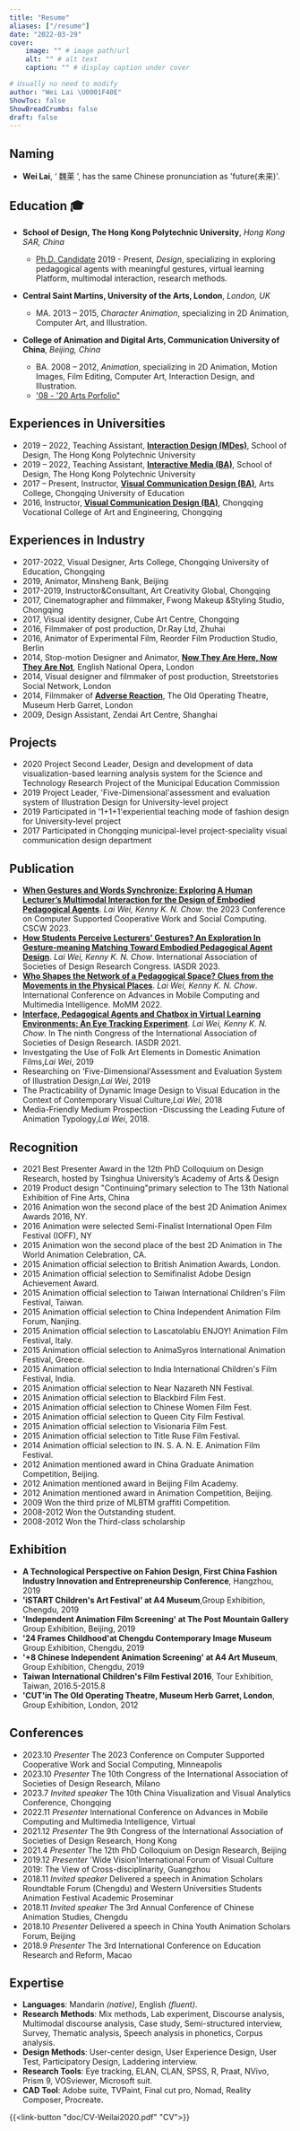 ```yaml
---
title: "Resume"
aliases: ["/resume"]
date: "2022-03-29"
cover:
    image: "" # image path/url
    alt: "" # alt text
    caption: "" # display caption under cover

# Usually no need to modify
author: "Wei Lai \U0001F40E"
ShowToc: false
ShowBreadCrumbs: false
draft: false
---
```


## Naming 
- **Wei Lai**, ‘ 魏莱 ’, has the same Chinese pronunciation as 'future(未来)'.

## Education :mortar_board:
- **School of Design, The Hong Kong Polytechnic University**, *Hong Kong SAR, China*
    - [Ph.D. Candidate](https://www.polyu.edu.hk/sd/research/phd-research-and-works/wei-lai/) 2019 - Present, *Design*, specializing in exploring pedagogical agents with meaningful gestures, virtual learning Platform, multimodal interaction, research methods.

- **Central Saint Martins, University of the Arts, London**, *London, UK* 
    - MA. 2013 – 2015, *Character Animation*, specializing in 2D Animation, Computer Art, and Illustration.

- **College of Animation and Digital Arts, Communication University of China**, *Beijing, China* 
    - BA. 2008 – 2012, *Animation*, specializing in 2D Animation, Motion Images, Film Editing, Computer Art, Interaction Design, and Illustration.
    - ['08 - '20 Arts Porfolio"](doc/WeiLai-Portfolio.pdf)

## Experiences in Universities
- 2019 – 2022, Teaching Assistant, **[Interaction Design (MDes)](https://www.sd.polyu.edu.hk/en/study-detail/interaction-design)**, School of Design, The Hong Kong Polytechnic University
- 2019 – 2022, Teaching Assistant, **[Interactive Media (BA)](https://www.sd.polyu.edu.hk/en/study-detail/ba-hons-in-interactive-media)**, School of Design, The Hong Kong Polytechnic University
- 2017 – Present, Instructor, **[Visual Communication Design (BA)](https://www.cque.edu.cn/msx/)**, Arts College, Chongqing University of Education
- 2016, Instructor, **[Visual Communication Design (BA)](http://sjcm.cqysxy.com/)**, Chongqing Vocational College of Art and Engineering, Chongqing 

## Experiences in Industry
- 2017-2022, Visual Designer, Arts College, Chongqing University of Education, Chongqing
- 2019, Animator, Minsheng Bank, Beijing
- 2017-2019, Instructor&Consultant, Art Creativity Global, Chongqing
- 2017, Cinematographer and filmmaker, Fwong Makeup &Styling Studio, Chongqing
- 2017, Visual identity designer, Cube Art Centre, Chongqing
- 2016, Filmmaker of post production, Dr.Ray Ltd, Zhuhai
- 2016, Animator of Experimental Film, Reorder Film Production Studio, Berlin
- 2014, Stop-motion Designer and Animator,  **[Now They Are Here, Now They Are Not](https://vimeo.com/126324356)**, English National Opera, London
- 2014, Visual designer and filmmaker of post production, Streetstories Social Network, London
- 2014, Filmmaker of  **[Adverse Reaction](https://vimeo.com/98441366)**, The Old Operating Theatre, Museum Herb Garret, London 
- 2009, Design Assistant, Zendai Art Centre, Shanghai

## Projects
- 2020 Project Second Leader, Design and development of data visualization-based learning analysis system for the Science and Technology Research Project of the Municipal Education Commission
- 2019 Project Leader, 'Five-Dimensional'assessment and evaluation system of Illustration Design for University-level project 
- 2019 Participated in '1+1+1'experiential teaching mode of fashion design for University-level project 
- 2017 Participated in Chongqing municipal-level project-speciality visual communication design department

## Publication
- **[When Gestures and Words Synchronize: Exploring A Human Lecturer’s Multimodal Interaction for the Design of Embodied Pedagogical Agents](https://scholar.google.com/citations?view_op=list_works&hl=en&hl=en&user=-xeTHc8AAAAJ)**. *Lai Wei, Kenny K. N. Chow*. the 2023 Conference on Computer Supported Cooperative Work and Social Computing. CSCW 2023.
- **[How Students Perceive Lecturers' Gestures? An Exploration In Gesture-meaning Matching Toward Embodied Pedagogical Agent Design](https://scholar.google.com/citations?view_op=list_works&hl=en&hl=en&user=-xeTHc8AAAAJ)**. *Lai Wei, Kenny K. N. Chow*. International Association of Societies of Design Research Congress. IASDR 2023.
- **[Who Shapes the Network of a Pedagogical Space? Clues from the Movements in the Physical Places](https://link.springer.com/chapter/10.1007/978-3-031-20436-4_14)**. *Lai Wei, Kenny K. N. Chow*. International Conference on Advances in Mobile Computing and Multimedia Intelligence. MoMM 2022.
- **[Interface, Pedagogical Agents and Chatbox in Virtual Learning Environments: An Eye Tracking Experiment](https://link.springer.com/chapter/10.1007/978-981-19-4472-7_28)**. *Lai Wei, Kenny K. N. Chow*. In The ninth Congress of the International Association of Societies of Design Research. IASDR 2021.
- Investgating the Use of Folk Art Elements in Domestic Animation Films,*Lai Wei*, 2019
- Researching on 'Five-Dimensional'Assessment and Evaluation System of Illustration Design,*Lai Wei*, 2019
- The Practicability of Dynamic Image Design to Visual Education in the Context of Contemporary Visual Culture,*Lai Wei*, 2018
- Media-Friendly Medium Prospection -Discussing the Leading Future of Animation Typology,*Lai Wei*, 2018.

## Recognition
- 2021 Best Presenter Award in the 12th PhD Colloquium on Design Research, hosted by Tsinghua University’s Academy of Arts & Design 
- 2019 Product design "Continuing"primary selection to The 13th National Exhibition of Fine Arts, China 
- 2016 Animation  <In Black> <Adverse Reaction> won the second place of the best 2D Animation Animex Awards 2016, NY.
- 2016 Animation  <In Black> <Adverse Reaction> were selected Semi-Finalist International Open Film Festival (IOFF), NY
- 2015 Animation  <In Black> won the second place of the best 2D Animation in The World Animation Celebration, CA.
- 2015 Animation  <In Black> official selection to British Animation Awards, London.
- 2015 Animation  <In Black> official selection to Semifinalist Adobe Design Achievement Award. 
- 2015 Animation  <In Black> official selection to Taiwan International Children's Film Festival, Taiwan.
- 2015 Animation  <In Black> official selection to China Independent Animation Film Forum, Nanjing. 
- 2015 Animation  <In Black> official selection to Lascatolablu ENJOY! Animation Film Festival, Italy.
- 2015 Animation  <In Black> official selection to AnimaSyros International Animation Festival, Greece.
- 2015 Animation  <In Black> official selection to India International Children's Film Festival, India. 
- 2015 Animation  <In Black> official selection to Near Nazareth NN Festival.
- 2015 Animation  <In Black> <Adverse Reaction> official selection to Blackbird Film Fest.
- 2015 Animation  <In Black> official selection to Chinese Women Film Fest.
- 2015 Animation  <In Black> official selection to Queen City Film Festival. 
- 2015 Animation  <In Black> official selection to Visionaria Film Fest.
- 2015 Animation  <Adverse Reaction> official selection to Title Ruse Film Festival.
- 2014 Animation  <Adverse Reaction> official selection to IN. S. A. N. E. Animation Film Festival.
- 2012 Animation  <Bear Has Child> mentioned award in China Graduate Animation Competition, Beijing.
- 2012 Animation  <Bear Has Child> mentioned award in Beijing Film Academy. 
- 2012 Animation  <Bear Has Child> mentioned award in Animation Competition, Beijing.
- 2009 Won the third prize of MLBTM graffiti Competition.
- 2008-2012 Won the Outstanding student.
- 2008-2012 Won the Third-class scholarship

## Exhibition
- **A Technological Perspective on Fahion Design, First China Fashion Industry Innovation and Entrepreneurship Conference**, Hangzhou, 2019
- **'iSTART Children's Art Festival' at A4 Museum**,Group Exhibition, Chengdu, 2019 
- **'Independent Animation Film Screening' at The Post Mountain Gallery** Group Exhibition, Beijing, 2019
- **'24 Frames Childhood'at Chengdu Contemporary Image Museum** Group Exhibition, Chengdu, 2019
- **'+8 Chinese Independent Animation Screening' at A4 Art Museum**, Group Exhibition, Chengdu, 2019
- **Taiwan International Children's Film Festival 2016**, Tour Exhibition, Taiwan, 2016.5-2015.8  
- **'CUT'in The Old Operating Theatre, Museum Herb Garret, London**, Group Exhibition, London, 2012 

## Conferences
- 2023.10 _Presenter_  The 2023 Conference on Computer Supported Cooperative Work and Social Computing, Minneapolis
- 2023.10 _Presenter_ The 10th Congress of the International Association of Societies of Design Research, Milano
- 2023.7 _Invited speaker_ The 10th China Visualization and Visual Analytics Conference, Chongqing
- 2022.11 _Presenter_  International Conference on Advances in Mobile Computing and Multimedia Intelligence, Virtual
- 2021.12 _Presenter_  The 9th Congress of the International Association of Societies of Design Research, Hong Kong
- 2021.4 _Presenter_ The 12th PhD Colloquium on Design Research, Beijing
- 2019.12 _Presenter_ 'Wide Vision'International Forum of Visual Culture 2019: The View of Cross-disciplinarity, Guangzhou 
- 2018.11 _Invited speaker_ Delivered a speech in Animation Scholars Roundtable Forum (Chengdu) and Western Universities Students Animation Festival Academic Proseminar
- 2018.11 _Invited speaker_ The 3rd Annual Conference of Chinese Animation Studies, Chengdu
- 2018.10 _Presenter_ Delivered a speech in China Youth Animation Scholars Forum, Beijing 
- 2018.9 _Presenter_ The 3rd International Conference on Education Research and Reform, Macao 

## Expertise
- **Languages**: Mandarin _(native)_, English _(fluent)_.
- **Research Methods**: Mix methods, Lab experiment, Discourse analysis, Multimodal discourse analysis, Case study, Semi-structured interview, Survey, Thematic analysis, Speech analysis in phonetics, Corpus analysis.
- **Design Methods**: User-center design, User Experience Design, User Test, Participatory Design, Laddering interview.
- **Research Tools**: Eye tracking, ELAN, CLAN, SPSS, R, Praat, NVivo, Prism 9, VOSviewer, Microsoft suit.
- **CAD Tool**: Adobe suite, TVPaint, Final cut pro, Nomad, Reality Composer, Procreate.


 {{<link-button "doc/CV-Weilai2020.pdf" "CV">}}